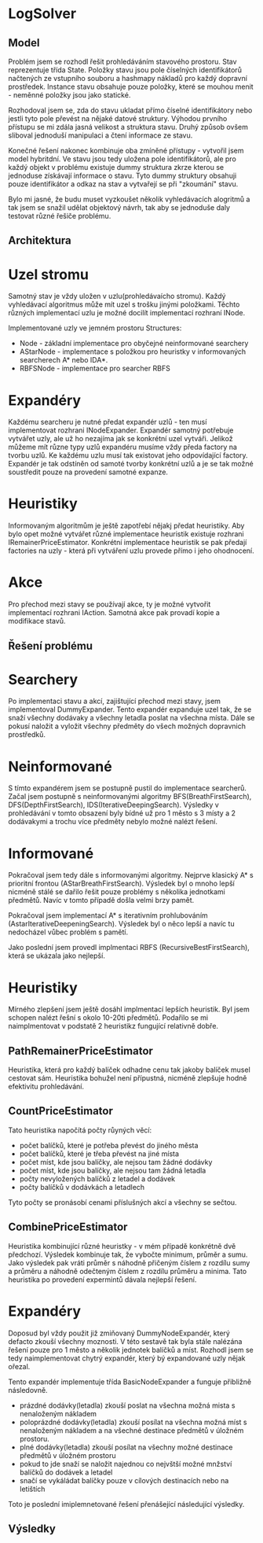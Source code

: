 LogSolver
=========

Model
-----

Problém jsem se rozhodl řešit prohledáváním stavového prostoru. Stav reprezentuje třída State. Položky stavu jsou pole číselných identifikátorů načtených ze vstupního souboru a hashmapy nákladů pro každý dopravní prostředek. Instance stavu obsahuje pouze položky, které se mouhou menit - neměnné položky jsou jako statické.

Rozhodoval jsem se, zda do stavu ukladat přímo číselné identifikátory nebo jestli tyto pole převést na nějaké datové struktury. Výhodou prvního přístupu se mi zdála jasná velikost a struktura stavu. Druhý způsob ovšem sliboval jednoduší manipulaci a čtení informace ze stavu.

Konečné řešení nakonec kombinuje oba zmíněné přístupy - vytvořil jsem model hybritdní. Ve stavu jsou tedy uložena pole identifikátorů, ale pro každý objekt v problému existuje dummy struktura zkrze kterou se jednoduse získávají informace o stavu. Tyto dummy struktury obsahuji pouze identifikátor a odkaz na stav a vytvařejí se při "zkoumání" stavu. 

Bylo mi jasné, že budu muset vyzkoušet několik vyhledávacích alogritmů a tak jsem se snažil udělat objektový návrh, tak aby se jednoduše daly testovat různé řešiče problému.

Architektura
------------

# Uzel stromu

Samotný stav je vždy uložen v uzlu(prohledávaícho stromu). Každý vyhledávací algoritmus může mít uzel s trošku jinými položkami. Těchto různých implementací uzlu je možné docilít implementací rozhraní INode.

Implementované uzly ve jemném prostoru Structures:

- Node - základní implementace pro obyčejné neinformované searchery
- AStarNode - implementace s položkou pro heuristky v informovaných searcherech A* nebo IDA*.
- RBFSNode - implementace pro searcher RBFS

# Expandéry

Každému searcheru je nutné předat expandér uzlů - ten musí implementovat rozhrani INodeExpander. Expandér samotný potřebuje vytvářet uzly, ale už ho nezajíma jak se konkrétní uzel vytváři. Jelikož můžeme mít různe typy uzlů expandéru musíme vždy předa factory na tvorbu uzlů. Ke každému uzlu musí tak existovat jeho odpovídající factory. Expandér je tak odstíněn od samoté tvorby konkrétní uzlů a je se tak možné soustředit pouze na provedení samotné expanze.

# Heuristiky

Informovaným algoritmům je ještě zapotřebí nějakj předat heuristiky. Aby bylo opet možné vytvářet různé implementace heuristik existuje rozhrani IRemainerPriceEstimator. Konkrétní implementace heuristik se pak předají factories na uzly - která při vytváření uzlu provede přímo i jeho ohodnocení.

# Akce

Pro přechod mezi stavy se používají akce, ty je možné vytvořit implementací rozhrani IAction. Samotná akce pak provadí kopie a modifikace stavů. 


Řešení problému
---------------

# Searchery

Po implementaci stavu a akcí, zajištující přechod mezi stavy, jsem implementoval DummyExpander. Tento expandér expanduje uzel tak, že se snaží všechny dodávaky a všechny letadla poslat na všechna místa. Dále se pokusí naložit a vyložit všechny předměty do všech možných dopravnich prostředků.

# Neinformované

S tímto expandérem jsem se postupně pustil do implementace searcherů.  Začal jsem postupně s neinformovanými algoritmy BFS(BreathFirstSearch), DFS(DepthFirstSearch), IDS(IterativeDeepingSearch). Výsledky v prohledávání v tomto obsazení byly bídné už pro 1 město s 3 místy a 2 dodávakymi a trochu více předměty nebylo možné nalézt řešení. 

# Informované

Pokračoval jsem tedy dále s informovanými algoritmy. Nejprve klasický A* s prioritní frontou (AStarBreathFirstSearch). Výsledek byl o mnoho lepší nicméně stálé se dařilo řešit pouze problémy s několika jednotkami předmětů. Navíc v tomto případě došla velmi brzy pamět. 

Pokračoval jsem implementací A* s iterativním prohlubováním (AstarIterativeDeepeningSearch). Výsledek byl o něco lepší a navíc tu nedocházel vůbec problém s pamětí.

Jako poslední jsem provedl implmentaci RBFS (RecursiveBestFirstSearch), která se ukázala jako nejlepší.

# Heuristiky

Mírného zlepšení jsem ještě dosáhl implmentací lepších heuristik. Byl jsem schopen nalézt řešní s okolo 10-20ti předmětů. Podařilo se mi naimplmentovat v podstatě 2 heuristikz fungující relativně dobře. 

## PathRemainerPriceEstimator 

Heuristika, která pro každý balíček odhadne cenu tak jakoby balíček musel cestovat sám. Heuristika bohužel není přípustná, nicméně zlepšuje hodně efektivitu prohledávání.


## CountPriceEstimator

Tato heuristika napočítá počty růyných věcí:
- počet balíčků, které je potřeba převést do jiného města
- počet balíčků, které je třeba převést na jiné místa
- počet míst, kde jsou balíčky, ale nejsou tam žádné dodávky
- počet míst, kde jsou balíčky, ale nejsou tam žádná letadla
- počty nevyložených balíčků z letadel a dodávek
- počty balíčků v dodávkách a letadlech

Tyto počty se pronásobí cenami příslušných akcí a všechny se sečtou.

## CombinePriceEstimator

Heuristika kombinující různé heuristky - v mém případě konkrétně dvě předchozí. Výsledek kombinuje tak, že vybočte minimum, průměr a sumu. Jako výsledek pak vráti průměr s náhodně přičeným číslem z rozdílu sumy a průměru a náhodně odečteným číslem z rozdílu průměru a minima. Tato heuristika po provedení expermintů dávala nejlepší řešení.

# Expandéry

Doposud byl vždy použit již zmiňovaný DummyNodeExpandér, který defacto zkouší všechny moznosti. V této sestavě tak byla stále nalézána řešení pouze pro 1 město a několik jednotek balíčků a míst. Rozhodl jsem se tedy naimplementovat chytrý expandér, který bý expandované uzly nějak ořezal.

Tento expandér implementuje třída BasicNodeExpander a funguje přibližně následovně.
- prázdné dodávky(letadla) zkouší poslat na všechna možná mista s nenaloženým nákladem
- poloprázdné dodávky(letadla) zkouší posílat na všechna možná míst s nenaloženým nákladem a na všechné destinace předmětů v úložném prostoru.
- plné dodávky(letadla) zkouší posílat na všechny možné destinace předmětů v úložném prostoru
- pokud to jde snaží se naložit najednou co nejvštší možné mnžství balíčků do dodávek a letadel
- snačí se vykáládat balíčky pouze v cílových destinacích nebo na letištích

Toto je poslední imiplemnetované řešení přenášející následující výsledky.

Výsledky
--------





















